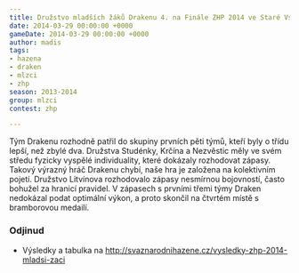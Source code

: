 ```yaml
---
title: Družstvo mladších žáků Drakenu 4. na Finále ZHP 2014 ve Staré Vsi  
date: 2014-03-29 00:00:00 +0000
gameDate: 2014-03-29 00:00:00 +0000
author: madis
tags:
- hazena
- draken
- mlzci
- zhp
season: 2013-2014
group: mlzci
contest: zhp

---
```

Tým Drakenu rozhodně patřil do skupiny prvních pěti týmů, kteří byly o třídu 
lepší, než zbylé dva. Družstva Studénky, Krčína a Nezvěstic měly ve svém 
středu fyzicky vyspělé individuality, které dokázaly rozhodovat zápasy. 
Takový výrazný hráč Drakenu chybí, naše hra je založena na kolektivním 
pojetí. Družstvo Litvínova rozhodovalo zápasy nesmírnou bojovností, často 
bohužel za hranicí pravidel. V zápasech s prvními třemi týmy Draken 
nedokázal podat optimální výkon, a proto skončil na čtvrtém místě s 
bramborovou medailí.

### Odjinud
* Výsledky a tabulka na http://svaznarodnihazene.cz/vysledky-zhp-2014-mladsi-zaci
  

